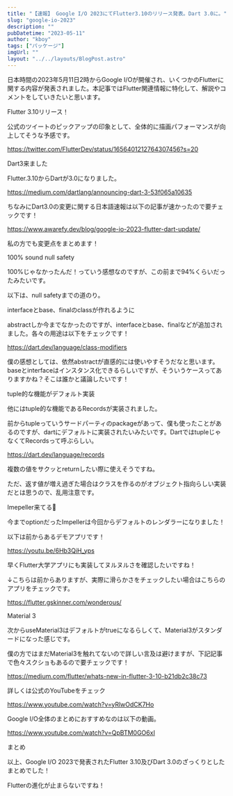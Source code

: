 ```yaml
---
title: "【速報】 Google I/O 2023にてFlutter3.10のリリース発表。Dart 3.0に。"
slug: "google-io-2023"
description: ""
pubDatetime: "2023-05-11"
author: "kboy"
tags: ["パッケージ"]
imgUrl: ""
layout: "../../layouts/BlogPost.astro"
---
```



日本時間の2023年5月11日2時からGoogle I/Oが開催され、いくつかのFlutterに関する内容が発表されました。本記事ではFlutter関連情報に特化して、解説やコメントをしていきたいと思います。



Flutter 3.10リリース！



公式のツイートのピックアップの印象として、全体的に描画パフォーマンスが向上してそうな予感です。




https://twitter.com/FlutterDev/status/1656401212764307456?s=20




Dart3来ました



Flutter.3.10からDartが3.0になりました。



https://medium.com/dartlang/announcing-dart-3-53f065a10635



ちなみにDart3.0の変更に関する日本語速報は以下の記事が速かったので要チェックです！



https://www.awarefy.dev/blog/google-io-2023-flutter-dart-update/



私の方でも変更点をまとめます！



100% sound null safety



100%じゃなかったんだ！っていう感想なのですが、この前まで94%くらいだったみたいです。



以下は、null safetyまでの道のり。







interfaceとbase、finalのclassが作れるように



abstractしか今までなかったのですが、interfaceとbase、finalなどが追加されました。各々の用途は以下をチェックです！



https://dart.dev/language/class-modifiers



僕の感想としては、依然abstractが直感的には使いやすそうだなと思います。baseとinterfaceはインスタンス化できるらしいですが、そういうケースってありますかね？そこは誰かと議論したいです！



tuple的な機能がデフォルト実装



他にはtuple的な機能であるRecordsが実装されました。



前からtupleっていうサードパーティのpackageがあって、僕も使ったことがあるのですが、dartにデフォルトに実装されたいみたいです。DartではtupleじゃなくてRecordsって呼ぶらしい。



https://dart.dev/language/records



複数の値をサクッとreturnしたい際に使えそうですね。



ただ、返す値が増え過ぎた場合はクラスを作るのがオブジェクト指向らしい実装だとは思うので、乱用注意です。



Imepeller来てる👀



今までoptionだったImpellerは今回からデフォルトのレンダラーになりました！



以下は前からあるデモアプリです！




https://youtu.be/6Hb3QiH_yps




早くFlutter大学アプリにも実装してヌルヌルさを確認したいですね！



↓こちらは前からありますが、実際に滑らかさをチェックしたい場合はこちらのアプリをチェックです。



https://flutter.gskinner.com/wonderous/



Material 3



次からuseMaterial3はデフォルトがtrueになるらしくて、Material3がスタンダードになった感じです。



僕の方ではまだMaterial3を触れてないので詳しい言及は避けますが、下記記事で色々スクショもあるので要チェックです！



https://medium.com/flutter/whats-new-in-flutter-3-10-b21db2c38c73



詳しくは公式のYouTubeをチェック




https://www.youtube.com/watch?v=yRlwOdCK7Ho




Google I/O全体のまとめにおすすめなのは以下の動画。




https://www.youtube.com/watch?v=QpBTM0GO6xI




まとめ



以上、Google I/O 2023で発表されたFlutter 3.10及びDart 3.0のざっくりとしたまとめでした！



Flutterの進化が止まらないですね！
